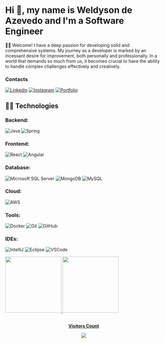 <h1> Hi 👋, my name is Weldyson de Azevedo and I'm a Software Engineer </h1>
<p>
👩‍💻 Welcome! I have a deep passion for developing solid and comprehensive systems. My journey as a developer is marked by an incessant desire for improvement, both personally and professionally. In a world that demands so much from us, it becomes crucial to have the ability to handle complex challenges effectively and creatively.
</p>

<h3>Contacts</h3>

[![Linkedin](https://img.shields.io/badge/LinkedIn-0077B5?style=for-the-badge&logo=linkedin&logoColor=white)](https://www.linkedin.com/in/weldyson-de-azevedo/) 
[![Instagram](https://img.shields.io/badge/Instagram-E4405F?style=for-the-badge&logo=instagram&logoColor=white)](https://www.instagram.com/wel95azevedo/) 
[![Portfolio](https://img.shields.io/badge/Portfolio-%23000000.svg?style=for-the-badge&logo=firefox&logoColor=%23FF7139)](https://weldyson.github.io/Portfolio/)

## 🧙🏼 Technologies

### Backend:
![Java](https://img.shields.io/badge/-Java-007396?style=for-the-badge&logo=java&logoColor=white)
![Spring](https://img.shields.io/badge/-Spring-6DB33F?style=for-the-badge&logo=spring&logoColor=white)

### Frontend:
![React](https://img.shields.io/badge/react-%2320232a.svg?style=for-the-badge&logo=react&logoColor=%2361DAFB)
![Angular](https://img.shields.io/badge/-Angular-DD0031?style=for-the-badge&logo=angular)

### Database:
![Microsoft SQL Server](https://img.shields.io/badge/-SQL%20Server-CC2927?style=for-the-badge&logo=microsoft-sql-server&logoColor=white)
![MongoDB](https://img.shields.io/badge/-MongoDB-black?style=for-the-badge&logo=mongodb)
![MySQL](https://img.shields.io/badge/-MySQL-4479A1?style=for-the-badge&logo=mysql&logoColor=white)

### Cloud:
![AWS](https://img.shields.io/badge/AWS-%23FF9900.svg?style=for-the-badge&logo=amazon-aws&logoColor=white)

### Tools:
![Docker](https://img.shields.io/badge/-Docker-2496ED?style=for-the-badge&logo=docker&logoColor=white)
![Git](https://img.shields.io/badge/-Git-black?style=for-the-badge&logo=git)
![GitHub](https://img.shields.io/badge/-GitHub-181717?style=for-the-badge&logo=github)

### IDEs:
![IntelliJ](https://img.shields.io/badge/-IntelliJ%20IDEA-black?style=for-the-badge&logo=intellij-idea&logoColor=white)
![Eclipse](https://img.shields.io/badge/-Eclipse-2C2255?style=for-the-badge&logo=eclipse&logoColor=white)
![VSCode](https://img.shields.io/badge/-VSCode-007ACC?style=for-the-badge&logo=visual-studio-code&logoColor=white)


<div>
  <a href="https://github.com/weldyson">
  <img height="180em" src="https://github-readme-stats.vercel.app/api?username=weldyson&show_icons=true&theme=dracula&include_all_commits=true&count_private=true"/>
  <img height="180em" src="https://github-readme-stats.vercel.app/api/top-langs/?username=weldyson&layout=compact&langs_count=7&theme=dracula"/>
</div>

<div align="center">
<br><p align="center"><b>Visitors Count</b></p>  
<p align="center"><img align="center" src="https://profile-counter.glitch.me/{weldyson}/count.svg" /></p> 
<br></div>

